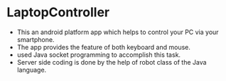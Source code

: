# LaptopController
* This an android platform app which helps to control your PC via your smartphone.</br>
* The app provides the feature of both keyboard and mouse.</br>
* used Java socket programming to accomplish this task.</br>
* Server side coding is done by the help of robot class of the Java language.
